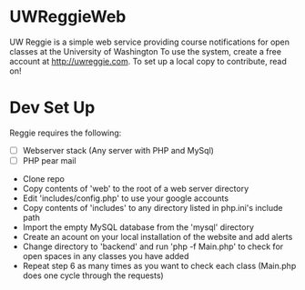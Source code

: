 UWReggieWeb
===========

UW Reggie is a simple web service providing course notifications for open classes at the University of Washington
To use the system, create a free account at http://uwreggie.com. To set up a local copy to contribute, read on!

Dev Set Up
==========

Reggie requires the following:
- [ ] Webserver stack (Any server with PHP and MySql)
- [ ] PHP pear mail

- Clone repo
- Copy contents of 'web' to the root of a web server directory
- Edit 'includes/config.php' to use your google accounts
- Copy contents of 'includes' to any directory listed in php.ini's include path
- Import the empty MySQL database from the 'mysql' directory
- Create an acount on your local installation of the website and add alerts
- Change directory to 'backend' and run 'php -f Main.php' to check for open spaces in any classes you have added
- Repeat step 6 as many times as you want to check each class (Main.php does one cycle through the requests)
